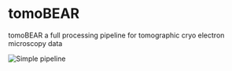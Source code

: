# tomoBEAR
tomoBEAR a full processing pipeline for tomographic cryo electron microscopy data

![Simple pipeline](https://github.com/KudryashevLab/tomoBEAR/master/images/pipeline.png?raw=true)
